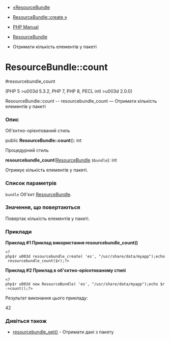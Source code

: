- [«ResourceBundle](class.resourcebundle.md)
- [ResourceBundle::create »](resourcebundle.create.md)

- [PHP Manual](index.md)
- [ResourceBundle](class.resourcebundle.md)
- Отримати кількість елементів у пакеті

# ResourceBundle::count

#resourcebundle_count

(PHP 5 \>u003d 5.3.2, PHP 7, PHP 8, PECL intl \>u003d 2.0.0)

ResourceBundle::count -- resourcebundle_count — Отримати кількість
елементів у пакеті

### Опис

Об'єктно-орієнтований стиль

public **ResourceBundle::count**(): int

Процедурний стиль

**resourcebundle_count**([ResourceBundle](class.resourcebundle.md)
`$bundle`): int

Отримує кількість елементів у пакеті.

### Список параметрів

`bundle`
Об'єкт [ResourceBundle](class.resourcebundle.md).

### Значення, що повертаються

Повертає кількість елементів у пакеті.

### Приклади

**Приклад #1 Приклад використання **resourcebundle_count()****

` <?php$r u003d resourcebundle_create( 'es', "/usr/share/data/myapp");echo resourcebundle_count($r);?> `

**Приклад #2 Приклад в об'єктно-орієнтованому стилі**

` <?php$r u003d new ResourceBundle( 'es', "/usr/share/data/myapp");echo $r->count();?> `

Результат виконання цього прикладу:

42

### Дивіться також

- [resourcebundle_get()](resourcebundle.get.md) - Отримати дані з
пакету
